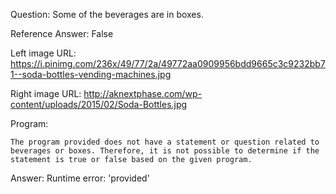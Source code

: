 Question: Some of the beverages are in boxes.

Reference Answer: False

Left image URL: https://i.pinimg.com/236x/49/77/2a/49772aa0909956bdd9665c3c9232bb71--soda-bottles-vending-machines.jpg

Right image URL: http://aknextphase.com/wp-content/uploads/2015/02/Soda-Bottles.jpg

Program:

```
The program provided does not have a statement or question related to beverages or boxes. Therefore, it is not possible to determine if the statement is true or false based on the given program.
```
Answer: Runtime error: 'provided'

